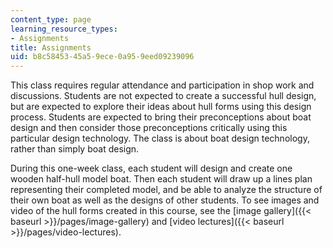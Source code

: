 ```yaml
---
content_type: page
learning_resource_types:
- Assignments
title: Assignments
uid: b8c58453-45a5-9ece-0a95-9eed09239096
---
```


This class requires regular attendance and participation in shop work and discussions. Students are not expected to create a successful hull design, but are expected to explore their ideas about hull forms using this design process. Students are expected to bring their preconceptions about boat design and then consider those preconceptions critically using this particular design technology. The class is about boat design technology, rather than simply boat design.

During this one-week class, each student will design and create one wooden half-hull model boat. Then each student will draw up a lines plan representing their completed model, and be able to analyze the structure of their own boat as well as the designs of other students. To see images and video of the hull forms created in this course, see the [image gallery]({{< baseurl >}}/pages/image-gallery) and [video lectures]({{< baseurl >}}/pages/video-lectures).